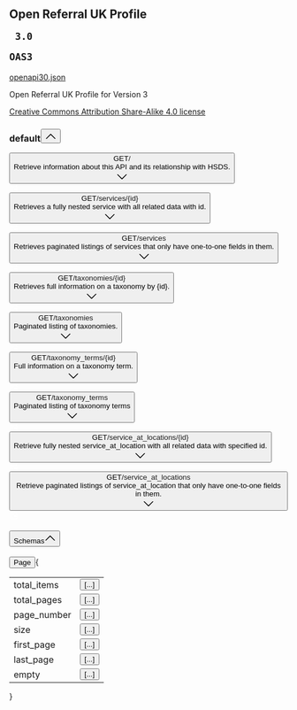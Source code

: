<div class="swagger-ui"><div><svg xmlns="http://www.w3.org/2000/svg" xmlns:xlink="http://www.w3.org/1999/xlink" class="svg-assets"><defs><symbol viewBox="0 0 20 20" id="unlocked"><path d="M15.8 8H14V5.6C14 2.703 12.665 1 10 1 7.334 1 6 2.703 6 5.6V6h2v-.801C8 3.754 8.797 3 10 3c1.203 0 2 .754 2 2.199V8H4c-.553 0-1 .646-1 1.199V17c0 .549.428 1.139.951 1.307l1.197.387C5.672 18.861 6.55 19 7.1 19h5.8c.549 0 1.428-.139 1.951-.307l1.196-.387c.524-.167.953-.757.953-1.306V9.199C17 8.646 16.352 8 15.8 8z"></path></symbol><symbol viewBox="0 0 20 20" id="locked"><path d="M15.8 8H14V5.6C14 2.703 12.665 1 10 1 7.334 1 6 2.703 6 5.6V8H4c-.553 0-1 .646-1 1.199V17c0 .549.428 1.139.951 1.307l1.197.387C5.672 18.861 6.55 19 7.1 19h5.8c.549 0 1.428-.139 1.951-.307l1.196-.387c.524-.167.953-.757.953-1.306V9.199C17 8.646 16.352 8 15.8 8zM12 8H8V5.199C8 3.754 8.797 3 10 3c1.203 0 2 .754 2 2.199V8z"></path></symbol><symbol viewBox="0 0 20 20" id="close"><path d="M14.348 14.849c-.469.469-1.229.469-1.697 0L10 11.819l-2.651 3.029c-.469.469-1.229.469-1.697 0-.469-.469-.469-1.229 0-1.697l2.758-3.15-2.759-3.152c-.469-.469-.469-1.228 0-1.697.469-.469 1.228-.469 1.697 0L10 8.183l2.651-3.031c.469-.469 1.228-.469 1.697 0 .469.469.469 1.229 0 1.697l-2.758 3.152 2.758 3.15c.469.469.469 1.229 0 1.698z"></path></symbol><symbol viewBox="0 0 20 20" id="large-arrow"><path d="M13.25 10L6.109 2.58c-.268-.27-.268-.707 0-.979.268-.27.701-.27.969 0l7.83 7.908c.268.271.268.709 0 .979l-7.83 7.908c-.268.271-.701.27-.969 0-.268-.269-.268-.707 0-.979L13.25 10z"></path></symbol><symbol viewBox="0 0 20 20" id="large-arrow-down"><path d="M17.418 6.109c.272-.268.709-.268.979 0s.271.701 0 .969l-7.908 7.83c-.27.268-.707.268-.979 0l-7.908-7.83c-.27-.268-.27-.701 0-.969.271-.268.709-.268.979 0L10 13.25l7.418-7.141z"></path></symbol><symbol viewBox="0 0 20 20" id="large-arrow-up"><path d="M 17.418 14.908 C 17.69 15.176 18.127 15.176 18.397 14.908 C 18.667 14.64 18.668 14.207 18.397 13.939 L 10.489 6.109 C 10.219 5.841 9.782 5.841 9.51 6.109 L 1.602 13.939 C 1.332 14.207 1.332 14.64 1.602 14.908 C 1.873 15.176 2.311 15.176 2.581 14.908 L 10 7.767 L 17.418 14.908 Z"></path></symbol><symbol viewBox="0 0 24 24" id="jump-to"><path d="M19 7v4H5.83l3.58-3.59L8 6l-6 6 6 6 1.41-1.41L5.83 13H21V7z"></path></symbol><symbol viewBox="0 0 24 24" id="expand"><path d="M10 18h4v-2h-4v2zM3 6v2h18V6H3zm3 7h12v-2H6v2z"></path></symbol><symbol viewBox="0 0 15 16" id="copy"><g transform="translate(2, -1)"><path fill="#ffffff" fill-rule="evenodd" d="M2 13h4v1H2v-1zm5-6H2v1h5V7zm2 3V8l-3 3 3 3v-2h5v-2H9zM4.5 9H2v1h2.5V9zM2 12h2.5v-1H2v1zm9 1h1v2c-.02.28-.11.52-.3.7-.19.18-.42.28-.7.3H1c-.55 0-1-.45-1-1V4c0-.55.45-1 1-1h3c0-1.11.89-2 2-2 1.11 0 2 .89 2 2h3c.55 0 1 .45 1 1v5h-1V6H1v9h10v-2zM2 5h8c0-.55-.45-1-1-1H8c-.55 0-1-.45-1-1s-.45-1-1-1-1 .45-1 1-.45 1-1 1H3c-.55 0-1 .45-1 1z"></path></g></symbol></defs></svg></div><div><div class="information-container wrapper"><section class="block col-12"><div><div class="info"><hgroup class="main"><h2 class="title">Open Referral UK Profile<span><small><pre class="version"> 3.0 </pre></small><small class="version-stamp"><pre class="version">OAS3</pre></small></span></h2><a target="_blank" href="openapi30.json" rel="noopener noreferrer" class="link"><span class="url"> openapi30.json</span></a></hgroup><div class="description"><div class="renderedMarkdown"><p>Open Referral UK Profile for Version 3</p></div></div><div class="info__license"><a target="_blank" href="https://creativecommons.org/licenses/by/4.0/" rel="noopener noreferrer" class="link">Creative Commons Attribution Share-Alike 4.0 license</a></div></div></div></section></div><div></div><div class="wrapper"><section class="block col-12 block-desktop col-12-desktop"><div><span><div class="opblock-tag-section is-open"><h3 class="opblock-tag no-desc" id="operations-tag-default" data-tag="default" data-is-open="true"><a class="nostyle"><span>default</span></a><small></small><button aria-expanded="true" class="expand-operation" title="Collapse operation"><svg class="arrow" width="20" height="20" aria-hidden="true" focusable="false"><use href="#large-arrow-up" xlink:href="#large-arrow-up"></use></svg></button></h3><div class="no-margin"> <div class="operation-tag-content"><span><div class="opblock opblock-get" id="operations-default-getAPIMetaInformation"><div class="opblock-summary opblock-summary-get"><button aria-label="get ​/" aria-expanded="false" class="opblock-summary-control"><span class="opblock-summary-method">GET</span><span class="opblock-summary-path" data-path="/"><a class="nostyle"><span>/</span></a></span><div class="opblock-summary-description">Retrieve information about this API and its relationship with HSDS.</div><svg class="arrow" width="20" height="20" aria-hidden="true" focusable="false"><use href="#large-arrow-down" xlink:href="#large-arrow-down"></use></svg></button><div class="view-line-link copy-to-clipboard" title="Copy to clipboard"><svg width="15" height="16"><use href="#copy" xlink:href="#copy"></use></svg></div></div><noscript></noscript></div></span><span><div class="opblock opblock-get" id="operations-default-getFullyNestedServiceById"><div class="opblock-summary opblock-summary-get"><button aria-label="get ​/services​/{id}" aria-expanded="false" class="opblock-summary-control"><span class="opblock-summary-method">GET</span><span class="opblock-summary-path" data-path="/services/{id}"><a class="nostyle"><span>/services<wbr>/{id}</span></a></span><div class="opblock-summary-description">Retrieves a fully nested service with all related data with id.</div><svg class="arrow" width="20" height="20" aria-hidden="true" focusable="false"><use href="#large-arrow-down" xlink:href="#large-arrow-down"></use></svg></button><div class="view-line-link copy-to-clipboard" title="Copy to clipboard"><svg width="15" height="16"><use href="#copy" xlink:href="#copy"></use></svg></div></div><noscript></noscript></div></span><span><div class="opblock opblock-get" id="operations-default-getPaginatedListOfServices"><div class="opblock-summary opblock-summary-get"><button aria-label="get ​/services" aria-expanded="false" class="opblock-summary-control"><span class="opblock-summary-method">GET</span><span class="opblock-summary-path" data-path="/services"><a class="nostyle"><span>/services</span></a></span><div class="opblock-summary-description">Retrieves paginated listings of services that only have one-to-one fields in them.</div><svg class="arrow" width="20" height="20" aria-hidden="true" focusable="false"><use href="#large-arrow-down" xlink:href="#large-arrow-down"></use></svg></button><div class="view-line-link copy-to-clipboard" title="Copy to clipboard"><svg width="15" height="16"><use href="#copy" xlink:href="#copy"></use></svg></div></div><noscript></noscript></div></span><span><div class="opblock opblock-get" id="operations-default-getTaxonomyById"><div class="opblock-summary opblock-summary-get"><button aria-label="get ​/taxonomies​/{id}" aria-expanded="false" class="opblock-summary-control"><span class="opblock-summary-method">GET</span><span class="opblock-summary-path" data-path="/taxonomies/{id}"><a class="nostyle"><span>/taxonomies<wbr>/{id}</span></a></span><div class="opblock-summary-description">Retrieves full information on a taxonomy by {id}.</div><svg class="arrow" width="20" height="20" aria-hidden="true" focusable="false"><use href="#large-arrow-down" xlink:href="#large-arrow-down"></use></svg></button><div class="view-line-link copy-to-clipboard" title="Copy to clipboard"><svg width="15" height="16"><use href="#copy" xlink:href="#copy"></use></svg></div></div><noscript></noscript></div></span><span><div class="opblock opblock-get" id="operations-default-getPaginatedListOfTaxonomies"><div class="opblock-summary opblock-summary-get"><button aria-label="get ​/taxonomies" aria-expanded="false" class="opblock-summary-control"><span class="opblock-summary-method">GET</span><span class="opblock-summary-path" data-path="/taxonomies"><a class="nostyle"><span>/taxonomies</span></a></span><div class="opblock-summary-description">Paginated listing of taxonomies.</div><svg class="arrow" width="20" height="20" aria-hidden="true" focusable="false"><use href="#large-arrow-down" xlink:href="#large-arrow-down"></use></svg></button><div class="view-line-link copy-to-clipboard" title="Copy to clipboard"><svg width="15" height="16"><use href="#copy" xlink:href="#copy"></use></svg></div></div><noscript></noscript></div></span><span><div class="opblock opblock-get" id="operations-default-getPaginatedListOfTaxonomyTerms"><div class="opblock-summary opblock-summary-get"><button aria-label="get ​/taxonomy_terms​/{id}" aria-expanded="false" class="opblock-summary-control"><span class="opblock-summary-method">GET</span><span class="opblock-summary-path" data-path="/taxonomy_terms/{id}"><a class="nostyle"><span>/taxonomy_terms<wbr>/{id}</span></a></span><div class="opblock-summary-description">Full information on a taxonomy term.</div><svg class="arrow" width="20" height="20" aria-hidden="true" focusable="false"><use href="#large-arrow-down" xlink:href="#large-arrow-down"></use></svg></button><div class="view-line-link copy-to-clipboard" title="Copy to clipboard"><svg width="15" height="16"><use href="#copy" xlink:href="#copy"></use></svg></div></div><noscript></noscript></div></span><span><div class="opblock opblock-get" id="operations-default-getTaxonomyTermById"><div class="opblock-summary opblock-summary-get"><button aria-label="get ​/taxonomy_terms" aria-expanded="false" class="opblock-summary-control"><span class="opblock-summary-method">GET</span><span class="opblock-summary-path" data-path="/taxonomy_terms"><a class="nostyle"><span>/taxonomy_terms</span></a></span><div class="opblock-summary-description">Paginated listing of taxonomy terms</div><svg class="arrow" width="20" height="20" aria-hidden="true" focusable="false"><use href="#large-arrow-down" xlink:href="#large-arrow-down"></use></svg></button><div class="view-line-link copy-to-clipboard" title="Copy to clipboard"><svg width="15" height="16"><use href="#copy" xlink:href="#copy"></use></svg></div></div><noscript></noscript></div></span><span><div class="opblock opblock-get" id="operations-default-getServiceAtLocationWithNestedDataById"><div class="opblock-summary opblock-summary-get"><button aria-label="get ​/service_at_locations​/{id}" aria-expanded="false" class="opblock-summary-control"><span class="opblock-summary-method">GET</span><span class="opblock-summary-path" data-path="/service_at_locations/{id}"><a class="nostyle"><span>/service_at_locations<wbr>/{id}</span></a></span><div class="opblock-summary-description">Retrieve fully nested service_at_location with all related data with specified id.</div><svg class="arrow" width="20" height="20" aria-hidden="true" focusable="false"><use href="#large-arrow-down" xlink:href="#large-arrow-down"></use></svg></button><div class="view-line-link copy-to-clipboard" title="Copy to clipboard"><svg width="15" height="16"><use href="#copy" xlink:href="#copy"></use></svg></div></div><noscript></noscript></div></span><span><div class="opblock opblock-get" id="operations-default-getPaginatedListOfServiceAtLocation"><div class="opblock-summary opblock-summary-get"><button aria-label="get ​/service_at_locations" aria-expanded="false" class="opblock-summary-control"><span class="opblock-summary-method">GET</span><span class="opblock-summary-path" data-path="/service_at_locations"><a class="nostyle"><span>/service_at_locations</span></a></span><div class="opblock-summary-description">Retrieve paginated listings of service_at_location that only have one-to-one fields in them.</div><svg class="arrow" width="20" height="20" aria-hidden="true" focusable="false"><use href="#large-arrow-down" xlink:href="#large-arrow-down"></use></svg></button><div class="view-line-link copy-to-clipboard" title="Copy to clipboard"><svg width="15" height="16"><use href="#copy" xlink:href="#copy"></use></svg></div></div><noscript></noscript></div></span></div> </div></div></span></div></section></div><div class="wrapper"><section class="block col-12 block-desktop col-12-desktop"><section class="models is-open"><h4><button aria-expanded="true" class="models-control"><span>Schemas</span><svg width="20" height="20" aria-hidden="true" focusable="false"><use xlink:href="#large-arrow-up"></use></svg></button></h4><div class="no-margin"> <div id="model-Page" class="model-container" data-name="Page"><span class="models-jump-to-path"></span><span class="model-box"><div class="model-box"><span class="model"><span class=""><button aria-expanded="true" class="model-box-control"><span class="pointer"><span class="model-title"><span class="model-title__text">Page</span></span></span><span class="model-toggle"></span></button><span class="brace-open object">{</span><span class="inner-object"><table class="model"><tbody><tr class="property-row"><td>total_items</td><td><span class="model"><span class=""><button aria-expanded="false" class="model-box-control"><span class="model-toggle collapsed"></span><span>[...]</span></button></span></span></td></tr><tr class="property-row"><td>total_pages</td><td><span class="model"><span class=""><button aria-expanded="false" class="model-box-control"><span class="model-toggle collapsed"></span><span>[...]</span></button></span></span></td></tr><tr class="property-row"><td>page_number</td><td><span class="model"><span class=""><button aria-expanded="false" class="model-box-control"><span class="model-toggle collapsed"></span><span>[...]</span></button></span></span></td></tr><tr class="property-row"><td>size</td><td><span class="model"><span class=""><button aria-expanded="false" class="model-box-control"><span class="model-toggle collapsed"></span><span>[...]</span></button></span></span></td></tr><tr class="property-row"><td>first_page</td><td><span class="model"><span class=""><button aria-expanded="false" class="model-box-control"><span class="model-toggle collapsed"></span><span>[...]</span></button></span></span></td></tr><tr class="property-row"><td>last_page</td><td><span class="model"><span class=""><button aria-expanded="false" class="model-box-control"><span class="model-toggle collapsed"></span><span>[...]</span></button></span></span></td></tr><tr class="property-row"><td>empty</td><td><span class="model"><span class=""><button aria-expanded="false" class="model-box-control"><span class="model-toggle collapsed"></span><span>[...]</span></button></span></span></td></tr></tbody></table></span><span class="brace-close">}</span></span></span></div></span></div> </div></section></section></div></div></div>
